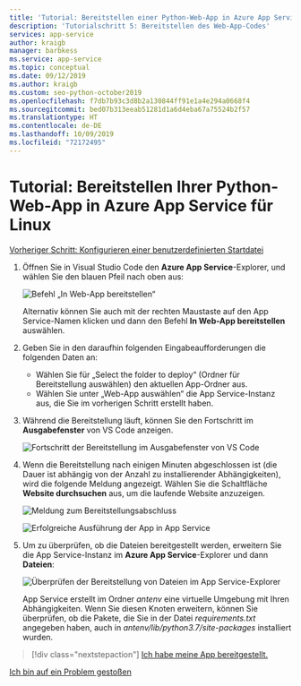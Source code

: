```yaml
---
title: 'Tutorial: Bereitstellen einer Python-Web-App in Azure App Service für Linux mit VS Code'
description: 'Tutorialschritt 5: Bereitstellen des Web-App-Codes'
services: app-service
author: kraigb
manager: barbkess
ms.service: app-service
ms.topic: conceptual
ms.date: 09/12/2019
ms.author: kraigb
ms.custom: seo-python-october2019
ms.openlocfilehash: f7db7b93c3d8b2a130844ff91e1a4e294a0668f4
ms.sourcegitcommit: bed07b313eeab51281d1a6d4eba67a75524b2f57
ms.translationtype: HT
ms.contentlocale: de-DE
ms.lasthandoff: 10/09/2019
ms.locfileid: "72172495"
---
```

# <a name="tutorial-deploy-your-python-web-app-to-azure-app-service-on-linux"></a>Tutorial: Bereitstellen Ihrer Python-Web-App in Azure App Service für Linux

[Vorheriger Schritt: Konfigurieren einer benutzerdefinierten Startdatei](tutorial-deploy-app-service-on-linux-04.md)

1. Öffnen Sie in Visual Studio Code den **Azure App Service**-Explorer, und wählen Sie den blauen Pfeil nach oben aus:

   ![Befehl „In Web-App bereitstellen“](media/deploy-azure/deploy-to-web-app-command.png)

    Alternativ können Sie auch mit der rechten Maustaste auf den App Service-Namen klicken und dann den Befehl **In Web-App bereitstellen** auswählen.

1. Geben Sie in den daraufhin folgenden Eingabeaufforderungen die folgenden Daten an:

    - Wählen Sie für „Select the folder to deploy“ (Ordner für Bereitstellung auswählen) den aktuellen App-Ordner aus.
    - Wählen Sie unter „Web-App auswählen“ die App Service-Instanz aus, die Sie im vorherigen Schritt erstellt haben.

1. Während die Bereitstellung läuft, können Sie den Fortschritt im **Ausgabefenster** von VS Code anzeigen.

    ![Fortschritt der Bereitstellung im Ausgabefenster von VS Code](media/deploy-azure/deployment-progress.png)

1. Wenn die Bereitstellung nach einigen Minuten abgeschlossen ist (die Dauer ist abhängig von der Anzahl zu installierender Abhängigkeiten), wird die folgende Meldung angezeigt. Wählen Sie die Schaltfläche **Website durchsuchen** aus, um die laufende Website anzuzeigen.

    ![Meldung zum Bereitstellungsabschluss](media/deploy-azure/deployment-complete.png)

    ![Erfolgreiche Ausführung der App in App Service](media/deploy-azure/running-app.png)

1. Um zu überprüfen, ob die Dateien bereitgestellt werden, erweitern Sie die App Service-Instanz im **Azure App Service**-Explorer und dann **Dateien**:

    ![Überprüfen der Bereitstellung von Dateien im App Service-Explorer](media/deploy-azure/expand-files-node.png)

    App Service erstellt im Ordner *antenv* eine virtuelle Umgebung mit Ihren Abhängigkeiten. Wenn Sie diesen Knoten erweitern, können Sie überprüfen, ob die Pakete, die Sie in der Datei *requirements.txt* angegeben haben, auch in *antenv/lib/python3.7/site-packages* installiert wurden.

> [!div class="nextstepaction"]
> [Ich habe meine App bereitgestellt.](tutorial-deploy-app-service-on-linux-06.md)

[Ich bin auf ein Problem gestoßen](https://www.research.net/r/PWZWZ52?tutorial=vscode-appservice-python&step=05-deploy-app)
